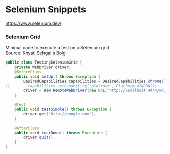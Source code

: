 # Selenium Snippets
https://www.selenium.dev/

### Selenium Grid
Minimal code to execute a test on a Selenium grid  
Source: [Khyati Sehgal´s Bolg](https://khyatisehgal.wordpress.com/2014/08/24/selenium-gridorg-openqa-selenium-remote-unreachablebrowserexception-could-not-start-a-new-session-possible-causes-are-invalid-address-of-the-remote-server-or-browser-start-up-failure/)

```java
public class TestingSeleniumGrid {
    private WebDriver driver;
    @BeforeClass
    public void setUp() throws Exception {
        DesiredCapabilities capabilities = DesiredCapabilities.chrome();
//        capabilities.setCapability("platform", Platform.WINDOWS);
        driver = new RemoteWebDriver(new URL("http://localhost:4444/wd/hub"),capabilities);
    }

    @Test
    public void testSimple() throws Exception {
        driver.get("http://google.com");
    }

    @AfterClass
    public void tearDown() throws Exception {
        driver.quit();
    }
}
```